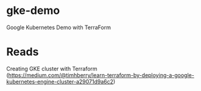 # gke-demo
Google Kubernetes Demo with TerraForm

# Reads
Creating GKE cluster with Terraform (https://medium.com/@timhberry/learn-terraform-by-deploying-a-google-kubernetes-engine-cluster-a29071d9a6c2)
